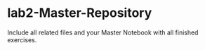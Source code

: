 # lab2-Master-Repository
Include all related files and your Master Notebook with all finished exercises.
